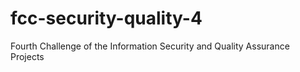# fcc-security-quality-4
Fourth Challenge of the Information Security and Quality Assurance Projects 
